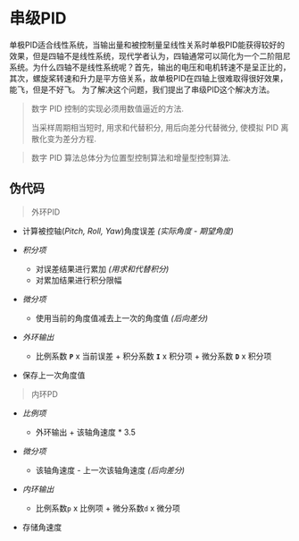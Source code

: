 # 串级PID
单极PID适合线性系统，当输出量和被控制量呈线性关系时单极PID能获得较好的效果，但是四轴不是线性系统，现代学者认为，四轴通常可以简化为一个二阶阻尼系统。为什么四轴不是线性系统呢？首先，输出的电压和电机转速不是呈正比的，其次，螺旋桨转速和升力是平方倍关系，故单极PID在四轴上很难取得很好效果，能飞，但是不好飞。
为了解决这个问题，我们提出了串级PID这个解决方法。

> 数字 PID 控制的实现必须用数值逼近的方法.
> 
> 当采样周期相当短时, 用求和代替积分, 用后向差分代替微分, 使模拟 PID 离散化变为差分方程.

> 数字 PID 算法总体分为位置型控制算法和增量型控制算法.

## 伪代码
> 外环PID

- 计算被控轴(*Pitch, Roll, Yaw*)角度误差 *(实际角度 - 期望角度)*

* *积分项*

	- 对误差结果进行累加 *(用求和代替积分)*
	- 对累加结果进行积分限幅

* *微分项*

	- 使用当前的角度值减去上一次的角度值 *(后向差分)*

* *外环输出*

	- 比例系数 **`P`** x 当前误差 + 积分系数 **`I`** x 积分项 + 微分系数 **`D`** x 积分项
- 保存上一次角度值

> 内环PD

* *比例项*

	- 外环输出 + 该轴角速度 * 3.5
* *微分项*

	- 该轴角速度 - 上一次该轴角速度 *(后向差分)*

* *内环输出*

	- 比例系数`p` x 比例项 + 微分系数`d` x 微分项

- 存储角速度



























